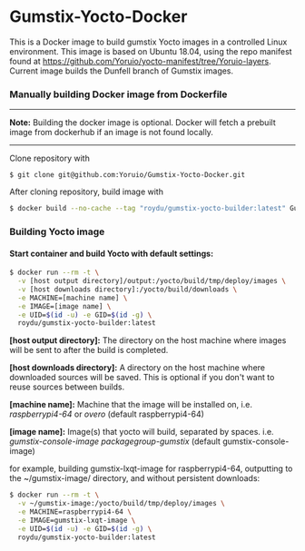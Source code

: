 # Gumstix-Yocto-Docker
This is a Docker image to build gumstix Yocto images in a controlled Linux environment. This image is based on Ubuntu 18.04, using the repo manifest found at https://github.com/Yoruio/yocto-manifest/tree/Yoruio-layers. Current image builds the Dunfell branch of Gumstix images.

### Manually building Docker image from Dockerfile
***
**Note:** Building the docker image is optional. Docker will fetch a prebuilt image from dockerhub if an image is not found locally.
***
Clone repository with 
```
$ git clone git@github.com:Yoruio/Gumstix-Yocto-Docker.git
```
After cloning repository, build image with
```sh
$ docker build --no-cache --tag "roydu/gumstix-yocto-builder:latest" Gumstix-Yocto-Docker
```
<!---
### Making changes to Yocto
Start and enter Docker container to make changes:
```sh
$ docker run --entrypoint /bin/bash -it -v [host output directory]:/home/yocto/build/tmp/deploy/images -v [host downloads directory]:/yocto/build/downloads yocto-build-env:latest --name "gumstix_docker_image"
```
--->
### Building Yocto image
#### Start container and build Yocto with default settings:
<!--*If you made changes to Yocto, skip this.*-->
```sh
$ docker run --rm -t \
  -v [host output directory]/output:/yocto/build/tmp/deploy/images \
  -v [host downloads directory]:/yocto/build/downloads \
  -e MACHINE=[machine name] \
  -e IMAGE=[image name] \
  -e UID=$(id -u) -e GID=$(id -g) \
  roydu/gumstix-yocto-builder:latest
```
**[host output directory]:** The directory on the host machine where images will be sent to after the build is completed.

**[host downloads directory]:** A directory on the host machine where downloaded sources will be saved. This is optional if you don't want to reuse sources between builds.

**[machine name]:** Machine that the image will be installed on, i.e. *raspberrypi4-64* or *overo* (default raspberrypi4-64)

**[image name]:** Image(s) that yocto will build, separated by spaces. i.e. *gumstix-console-image packagegroup-gumstix*  (default gumstix-console-image)

for example, building gumstix-lxqt-image for raspberrypi4-64, outputting to the ~/gumstix-image/ directory, and without persistent downloads:
```sh
$ docker run --rm -t \
  -v ~/gumstix-image:/yocto/build/tmp/deploy/images \
  -e MACHINE=raspberrypi4-64 \
  -e IMAGE=gumstix-lxqt-image \
  -e UID=$(id -u) -e GID=$(id -g) \
  roydu/gumstix-yocto-builder:latest
```

<!---
#### Build container after making changes in the *[Making changes to Yocto](Making-changes-to-Yocto-) section:
*If you built yocto with default settings, skip this.*

Start and attach to Docker container if not already inside:
```sh
$ docker start gumstix_docker_image
$ docker attach gumstix_docker_image
```

Build image from within docker container:
```sh
$ cd /yocto
$ source poky/oe-init-build-env build && bitbake [image name]
```
--->
